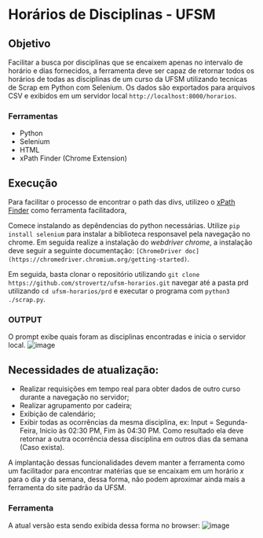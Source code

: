 # Horários de Disciplinas - UFSM

## Objetivo

Facilitar a busca por disciplinas que se encaixem apenas no intervalo de horário e dias fornecidos, a ferramenta deve ser capaz de retornar todos os horários de todas as disciplinas de um curso da UFSM utilizando tecnicas de Scrap em Python com Selenium. Os dados são exportados para arquivos CSV e exibidos em um servidor local ```http://localhost:8000/horarios```. 

### Ferramentas

 - Python
 - Selenium
 - HTML
 - xPath Finder (Chrome Extension)

## Execução

Para facilitar o processo de encontrar o path das divs, utilizeo o [xPath Finder](https://chrome.google.com/webstore/detail/xpath-finder/ihnknokegkbpmofmafnkoadfjkhlogph/related?hl=pt-BR) como ferramenta facilitadora, 

Comece instalando as depêndencias do python necessárias. Utilize  ```pip install selenium``` para instalar a biblioteca responsavel pela navegação no chrome. Em seguida realize a instalação do *webdriver chrome*, a instalação deve seguir a seguinte documentação: ```[ChromeDriver doc](https://chromedriver.chromium.org/getting-started)```.

Em seguida, basta clonar o repositório utilizando ```git clone https://github.com/strovertz/ufsm-horarios.git``` navegar até a pasta prd utilizando ```cd ufsm-horarios/prd``` e executar o programa com ```python3 ./scrap.py```.

### OUTPUT

O prompt exibe quais foram as disciplinas encontradas e inicia o servidor local.
![image](https://github.com/strovertz/ufsm-horarios/assets/74078237/194674f7-981a-4e6a-af64-d59c786e0b97)


## Necessidades de atualização: 

- Realizar requisições em tempo real para obter dados de outro curso durante a navegação no servidor;
- Realizar agrupamento por cadeira;
- Exibição de calendário;
- Exibir todas as ocorrências da mesma disciplina, ex: Input = Segunda-Feira, Inicio às 02:30 PM, Fim às 04:30 PM. Como resultado ela deve retornar a outra ocorrência dessa disciplina em outros dias da semana (Caso exista). 

A implantação dessas funcionalidades devem manter a ferramenta como um facilitador para encontrar matérias que se encaixam em um horário *x* para o dia *y* da semana, dessa forma, não podem aproximar ainda mais a ferramenta do site padrão da UFSM.
### Ferramenta
A atual versão esta sendo exibida dessa forma no browser:
![image](https://github.com/strovertz/ufsm-horarios/assets/74078237/024e8df3-81f7-41a0-b55d-c1caf96f0cef)

